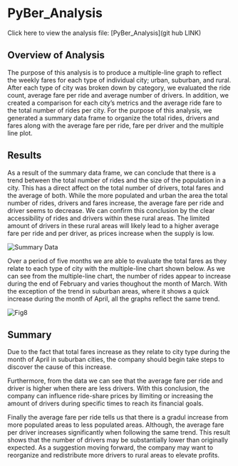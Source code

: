 # PyBer_Analysis
Click here to view the analysis file: [PyBer_Analysis](git hub LINK)

## Overview of Analysis
The purpose of this analysis is to produce a multiple-line graph to reflect the weekly fares for each type of individual city; urban, suburban, and rural. After each type of city was broken down by category, we evaluated the ride count, average fare per ride and average number of drivers. In addition, we created a comparison for each city’s metrics and the average ride fare to the total number of rides per city. For the purpose of this analysis, we generated a summary data frame to organize the total rides, drivers and fares along with the average fare per ride, fare per driver and the multiple line plot. 

## Results
As a result of the summary data frame, we can conclude that there is a trend between the total number of rides and the size of the population in a city. This has a direct affect on the total number of drivers, total fares and the average of both. While the more populated and urban the area the total number of rides, drivers and fares increase, the average fare per ride and driver seems to decrease. We can confirm this conclusion by the clear accessibility of rides and drivers within these rural areas. The limited amount of drivers in these rural areas will likely lead to a higher average fare per ride and per driver, as prices increase when the supply is low. 

![Summary Data](Summary_DataFrame.png)

Over a period of five months we are able to evaluate the total fares as they relate to each type of city with the multiple-line chart shown below. As we can see from the multiple-line chart, the number of rides appear to increase during the end of February and varies thoughout the month of March. With the exception of the trend in suburban areas, where it shows a quick increase during the month of April, all the graphs reflect the same trend.

![Fig8](Fig8.png)

## Summary
Due to the fact that total fares increase as they relate to city type during the month of April in suburban cities, the company should begin take steps to discover the cause of this increase. 

Furthermore, from the data we can see that the average fare per ride and driver is higher when there are less drivers. With this conclusion, the company can influence ride-share prices by llimiting or increasing the amount of drivers during specific times to reach its financial goals.

Finally the average fare per ride tells us that there is a gradul increase from more populated areas to less populated areas. Although, the average fare per driver increases significantly when following the same trend. This result shows that the number of drivers may be substantially lower than originally expected. As a suggestion moving forward, the company may want to reorganize and redistribute more drivers to rural areas to elevate profits.